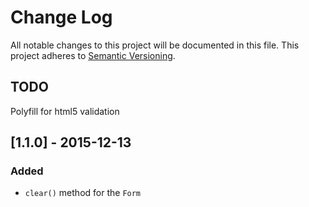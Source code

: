 # Change Log

All notable changes to this project will be documented in this file.
This project adheres to [Semantic Versioning](http://semver.org/).

## TODO

Polyfill for html5 validation

## [1.1.0] - 2015-12-13

### Added
- `clear()` method for the `Form`
